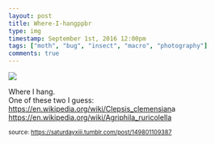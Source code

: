 ```yaml
---
layout: post
title: Where-I-hangppbr
type: img
timestamp: September 1st, 2016 12:00pm
tags: ["moth", "bug", "insect", "macro", "photography"]
comments: true
---
```

<img src="https://saturdayxiii.github.io/media/149801109387.jpg"/>

Where I hang.
<br/>
One of these two I guess: 
<a href="https://en.wikipedia.org/wiki/Clepsis_clemensiana" target="_blank">https://en.wikipedia.org/wiki/Clepsis_clemensian</a>a 
<a href="https://en.wikipedia.org/wiki/Agriphila_ruricolella" target="_blank">https://en.wikipedia.org/wiki/Agriphila_ruricolella</a><br/>
 
  
<small>source: https://saturdayxiii.tumblr.com/post/149801109387</small>